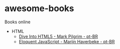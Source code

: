 # awesome-books
Books online

- HTML
	* [Dive Into HTML5 - Mark Pilgrim - pt-BR](https://diveintohtml5.com.br)
	* [Eloquent JavaScript - Marijn Haverbeke - pt-BR](https://braziljs.github.io/eloquente-javascript)